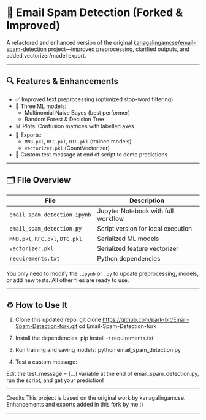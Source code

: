 # 📧 Email Spam Detection (Forked & Improved)

A refactored and enhanced version of the original [kanagalingamcse/email-spam-detection](https://github.com/kanagalingamcse/email-spam-detection) project—improved preprocessing, clarified outputs, and added vectorizer/model export.

---------------------------------------------------------------------------------------

## 🔍 Features & Enhancements

- ✅ Improved text preprocessing (optimized stop-word filtering)
- 🧠 Three ML models:
  - Multinomial Naive Bayes (best performer)
  - Random Forest & Decision Tree
- 📊 Plots: Confusion matrices with labelled axes
- 💾 Exports:
  - `MNB.pkl`, `RFC.pkl`, `DTC.pkl` (trained models)
  - `vectorizer.pkl` (CountVectorizer)
- 💬 Custom test message at end of script to demo predictions

-------------------------------------------------------------------------------------------

## 🗂️ File Overview

| File | Description |
|------|-------------|
| `email_spam_detection.ipynb` | Jupyter Notebook with full workflow |
| `email_spam_detection.py`    | Script version for local execution |
| `MNB.pkl`, `RFC.pkl`, `DTC.pkl` | Serialized ML models |
| `vectorizer.pkl`             | Serialized feature vectorizer |
| `requirements.txt`           | Python dependencies |

You only need to modify the `.ipynb` or `.py` to update preprocessing, models, or add new tests. All other files are ready to use.

---

## ⚙️ How to Use It

1. Clone this updated repo:
   git clone https://github.com/park-bit/Email-Spam-Detection-fork.git
   cd Email-Spam-Detection-fork
   
2. Install the dependencies:
   pip install -r requirements.txt

3. Run training and saving models:
   python email_spam_detection.py

4. Test a custom message:

Edit the test_message = [...] variable at the end of email_spam_detection.py, run the script, and get your prediction!

-------------------------------------------------------------------------------------
Credits
This project is based on the original work by kanagalingamcse. Enhancements and exports added in this fork by me :)


--------------------------------------------------------------------------------------

